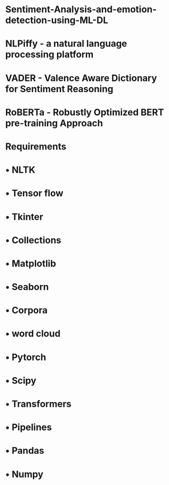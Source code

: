 # Sentiment-Analysis-and-emotion-detection-using-ML-DL
# NLPiffy - a natural language processing platform
# VADER - Valence  Aware  Dictionary   for   Sentiment Reasoning
# RoBERTa - Robustly Optimized BERT pre-training Approach
# Requirements
#   •	NLTK
#   •	Tensor flow
#   •	Tkinter
#   •	Collections
#   •	Matplotlib
#   •	Seaborn
#   •	Corpora
#   •	word cloud
#   •	Pytorch
#   •	Scipy
#   •	Transformers
#   •	Pipelines
#   •	Pandas
#   •	Numpy


